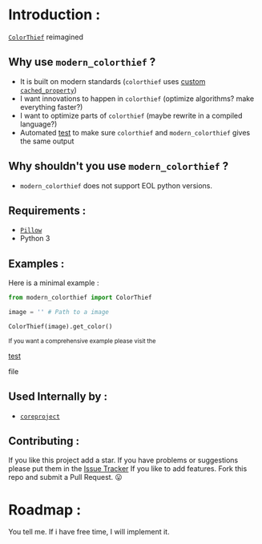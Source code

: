 # Introduction :

[`ColorThief`](https://github.com/fengsp/color-thief-py) reimagined

## Why use `modern_colorthief` ?

-   It is built on modern standards (`colorthief` uses [custom `cached_property`](https://github.com/fengsp/color-thief-py/blob/3e96a52abfa34323c798a691b2970c6df3059fda/colorthief.py#L18-L27))
-   I want innovations to happen in `colorthief` (optimize algorithms? make everything faster?)
-   I want to optimize parts of `colorthief` (maybe rewrite in a compiled language?)
-   Automated [test](https://github.com/baseplate-admin/modern_colorthief/blob/7f1025c853bf9458e123a43d284099523a8a587b/tests/test_modern_colortheif_with_colorthief.py#L10-L16) to make sure `colorthief` and `modern_colorthief` gives the same output

## Why shouldn't you use `modern_colorthief` ?

-   `modern_colorthief` does not support EOL python versions.

## Requirements :

-   [`Pillow`](https://pypi.org/project/Pillow/)
-   Python 3

## Examples :

Here is a minimal example :

```python
from modern_colorthief import ColorThief

image = '' # Path to a image

ColorThief(image).get_color()

```

<sub> If you want a comprehensive example please visit the

[test](https://github.com/baseplate-admin/modern_colorthief/blob/7b1a02ca44ca1c7b8e63cd4818caf1a506c18fde/tests/test_modern_colortheif_with_colorthief.py)

file

</sub>

## Used Internally by :

-   [`coreproject`](https://github.com/baseplate-admin/coreproject)

## Contributing :

If you like this project add a star.
If you have problems or suggestions please put them in the [Issue Tracker](https://github.com/baseplate-admin/modern_colorthief/issues)
If you like to add features. Fork this repo and submit a Pull Request. 😛

# Roadmap :

You tell me. If i have free time, I will implement it.

